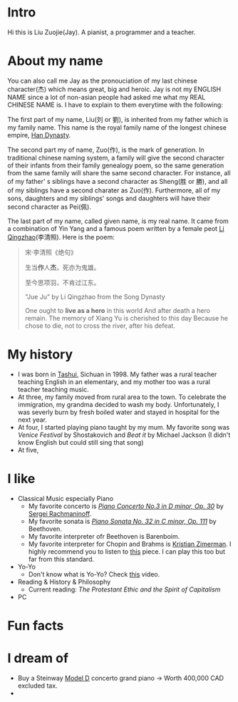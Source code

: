 # Intro

Hi this is Liu Zuojie(Jay). A pianist, a programmer and a teacher.

# About my name

You can also call me Jay as the pronouciation of my last chinese character(杰) which means great, big and heroic. Jay is not my ENGLISH NAME since a lot of non-asian people had asked me what my REAL CHINESE NAME is. I have to explain to them everytime with the following:

The first part of my name, Liu(刘 or 劉), is inherited from my father which is my family name. This name is the royal family name of the longest chinese empire, [Han Dynasty](https://en.wikipedia.org/wiki/Han_dynasty).

The second part my of name, Zuo(作), is the mark of generation. In traditional chinese naming system, a family will give the second character of their infants from their family genealogy poem, so the same generation from the same family will share the same second character. For instance, all of my father' s siblings have a second character as Sheng(胜 or 勝), and all of my siblings have a second charater as Zuo(作). Furthermore, all of my sons, daughters and my siblings' songs and daughters will have their second character as Pei(佩).

The last part of my name, called given name, is my real name. It came from a combination of Yin Yang and a famous poem written by a female peot [Li Qingzhao](https://en.wikipedia.org/wiki/Li_Qingzhao)(李清照). Here is the poem:

> 宋·李清照《绝句》
>
> 生当**作**人**杰**，死亦为鬼雄。
>
> 至今思项羽，不肯过江东。
>
> "Jue Ju" by Li Qingzhao from the Song Dynasty
>
> One ought to **live as a hero** in this world
> And after death a hero remain.
> The memory of Xiang Yu is cherished to this day
> Because he chose to die, not to cross the river, after his defeat.

# My history

- I was born in [Tashui](https://zh.wikipedia.org/wiki/%E5%A1%94%E6%B0%B4%E9%95%87), Sichuan in 1998. My father was a rural teacher teaching English in an elementary, and my mother too was a rural teacher teaching music.
- At three, my family moved from rural area to the town. To celebrate the immigration, my grandma decided to wash my body. Unfortunately, I was severly burn by fresh boiled water and stayed in hospital for the next year.
- At four, I started playing piano taught by my mum. My favorite song was *Venice Festival* by Shostakovich and *Beat it* by Michael Jackson (I didn't know English but could still sing that song)
- At five,

# I like

- Classical Music especially Piano
  - My favorite concerto is *[Piano Concerto No.3 in D minor, Op. 30](https://www.youtube.com/watch?v=ShX8QGzFA9s)* by [Sergei Rachmaninoff](https://en.wikipedia.org/wiki/Sergei_Rachmaninoff).
  - My favorite sonata is *[Piano Sonata No. 32 in C minor, Op. 111](https://www.youtube.com/watch?v=ccyHT1sFmsg)* by Beethoven.
  - My favorite interpreter ofr Beethoven is Barenboim.
  - My favorite interpreter for Chopin and Brahms is [Kristian Zimerman](https://en.wikipedia.org/wiki/Krystian_Zimerman). I highly recommend you to listen to [this](https://www.youtube.com/watch?v=BSFNl4roGlI) piece. I can play this too but far from this standard.
- Yo-Yo
  - Don't know what is Yo-Yo? Check [this](https://www.youtube.com/watch?v=nakI7otES74) video.
- Reading & History & Philosophy
  - Current reading: *The Protestant Ethic and the Spirit of Capitalism*
- PC

# Fun facts


# I dream of

- Buy a Steinway [Model D](https://www.steinway.com/pianos/steinway/grand/model-d) concerto grand piano -> Worth 400,000 CAD excluded tax.
-
